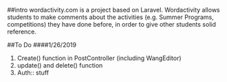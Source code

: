 ##intro
wordactivity.com is a project based on Laravel. Wordactivity allows students to make comments about the activities (e.g. Summer Programs, competitions) they have done before, in order to give other students solid reference.

##To Do
####1/26/2019
1. Create() function in PostController (including WangEditor)
2. update() and delete() function
3. Auth:: stuff